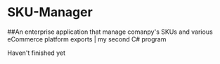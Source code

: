 # SKU-Manager
##An enterprise application that manage comanpy's SKUs and various eCommerce platform exports | my second C# program

Haven't finished yet
